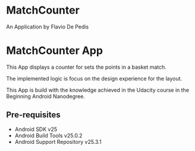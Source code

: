 # MatchCounter
An Application by Flavio De Pedis

MatchCounter App
===================================

This App displays a counter for sets the points in a basket match.

The implemented logic is focus on the design experience for the layout.

This App is build with the knowledge achieved in the Udacity course in the Beginning Android Nanodegree.

Pre-requisites
--------------

- Android SDK v25
- Android Build Tools v25.0.2
- Android Support Repository v25.3.1

